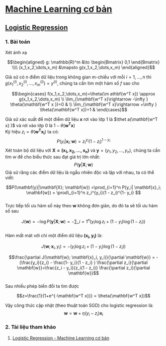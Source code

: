 # [Machine Learning cơ bản](https://machinelearningcoban.com/about/)
## [Logistic Regression](https://machinelearningcoban.com/2017/01/27/logisticregression/)
### 1. Bài toán
Xét ánh xạ  

$$\begin{aligned}
g: \mathbb{R}^m &\to \begin{Bmatrix} 0,1 \end{Bmatrix} \\\\ (x_1,x_2,\dots,x_m) &\mapsto g(x_1,x_2,\dots,x_m)
\end{aligned}$$

Giả sử có n điểm dữ liệu trong không gian m-chiều với mỗi  $i = 1,\dots,n$ thì $g(x_1^{(i)},x_2^{(i)},\dots,x_m^{(i)}) = y^{(i)}$, chúng ta cần tìm một hàm số $f$ sao cho  
 
$$\begin{cases} f(x_1,x_2,\dots,x_m)=\theta(\m athbf{w^T x}) \approx g(x_1,x_2,\dots,x_m) \\ 
\lim_{\mathbf{w^T x}\rightarrow -\infty } \theta(\mathbf{w^T x })=0 & \\ 
\lim_{\mathbf{w^T x}\rightarrow +\infty } \theta(\mathbf{w^T x})=1 &  \end{cases}$$  

Giả sử xác suất để một điểm dữ liệu $\mathbf{x}$ rơi vào  lớp 1 là $\thet a(\mathbf{w^T x} )$ và rơi vào lớp 0 là $1-\theta(\mathbf{w^T x})$    
Ký hiệu $z_i = \theta(\mathbf{w^T x_i})$ ta có:
$$P(y_i| \mathbf{x}_i; \mathbf{w}) = z_i^{y_i}(1 - z_i)^{1- y_i}$$
Xét toàn bộ dữ liệu với $\mathbf{X=(x_1,x_2,\dots,x_n)}$ và $\mathbf{y}=(y_1,y_2,\dots,y_n),$ chúng ta cần tìm $w$ để cho biểu thức sau đạt giá trị lớn nhất:  
$$P(\mathbf{y}|\mathbf{X}; \mathbf{w})$$
Giả sử rằng các điểm dữ liệu là ngẫu nhiên độc và lập với nhau, ta có thể viết:

$$P(\mathbf{y}|\mathbf{X}; \mathbf{w}) =\prod_{i=1}^n P(y_i| \mathbf{x}_i; \mathbf{w}) = \prod\_{i=1}^n z_i^{y_i}(1 - z_i)^{1- y_i} $$  
Trực tiếp tối ưu hàm số này theo $\mathbf{w}$ không đơn giản, do đó ta sẽ tối ưu hàm số sau

$$J(\mathbf{w}) = -\log P(\mathbf{y}|\mathbf{X}; \mathbf{w})= -\sum\_{i=1}^n(y_i \log {z}_i + (1-y_i) \log (1 - {z}_i))$$  
Hàm mất mát với chỉ một điểm dữ liệu $\mathbf{(x_i,y_i)}$ là:  

$$J(\mathbf{w}; \mathbf{x}_i, y_i) = -(y_i \log {z}_i + (1-y_i) \log (1 - {z}_i))$$
 
$$\frac{\partial J(\mathbf{w}; \mathbf{x}_i, y_i)}{\partial \mathbf{w}} = -(\frac{y_i}{z_i} - \frac{1- y_i}{1 - z_i} ) \frac{\partial z_i}{\partial \mathbf{w}}=\frac{z_i - y_i}{z_i(1 - z_i)} \frac{\partial z_i}{\partial \mathbf{w}}$$  
Sau nhiều phép biến đổi ta tìm được 

$$z=\frac{1}{1+e^{-\mathbf{w^T x}}} = \theta(\mathbf{w^T x})$$  

Vậy công thức cập nhật (theo thuật toán SGD) cho logistic regression là:
$$\mathbf{w} = \mathbf{w} + \eta(y_i - z_i)\mathbf{x}_i$$
### 2. Tài liệu tham khảo
  1. [Logistic Regression - Machine Learning cơ bản](https://machinelearningcoban.com/2017/01/27/logisticregression/)
